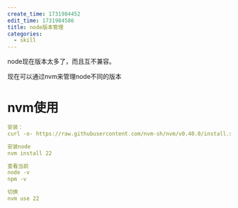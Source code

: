```yaml
---
create_time: 1731984452
edit_time: 1731984586
title: node版本管理
categories:
  - skill
---
```



node现在版本太多了，而且互不兼容。

现在可以通过nvm来管理node不同的版本

# nvm使用

```yaml
安装：
curl -o- https://raw.githubusercontent.com/nvm-sh/nvm/v0.40.0/install.sh | bash

安装node
nvm install 22

查看当前
node -v
npm -v

切换
nvm use 22
```


